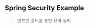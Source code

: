 
## Spring Security Example
> 인프런 강의를 통한 요약 정리



<!--stackedit_data:
eyJoaXN0b3J5IjpbMTk4MDgwNjYxOV19
-->